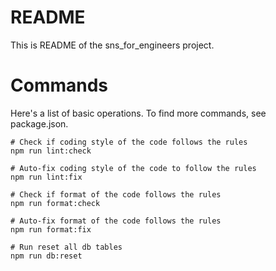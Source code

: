 # README

This is README of the sns_for_engineers project.

# Commands

Here's a list of basic operations.
To find more commands, see package.json.

```shell
# Check if coding style of the code follows the rules
npm run lint:check

# Auto-fix coding style of the code to follow the rules
npm run lint:fix

# Check if format of the code follows the rules
npm run format:check

# Auto-fix format of the code follows the rules
npm run format:fix

# Run reset all db tables
npm run db:reset
```
